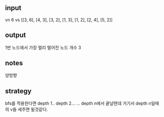 ## input
vn 6
vs [[3, 6], [4, 3], [3, 2], [1, 3], [1, 2], [2, 4], [5, 2]]


## output
1번 노드에서 가장 멀리 떨어진 노드 개수
3


## notes
양방향

## strategy
bfs를 적용한다면
depth 1..
depth 2...
...
depth n에서 끝날텐데
거기서 depth n일때의 v들 세주면 될것같다.
